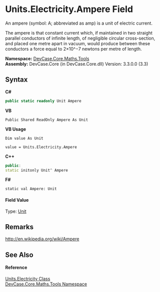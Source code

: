 # Units.Electricity.Ampere Field
 

An ampere (symbol: A; abbreviated as amp) is a unit of electric current. 

 The ampere is that constant current which, if maintained in two straight parallel conductors of infinite length, of negligible circular cross-section, and placed one metre apart in vacuum, would produce between these conductors a force equal to 2×10^−7 newtons per metre of length.

**Namespace:**&nbsp;<a href="N_DevCase_Core_Maths_Tools">DevCase.Core.Maths.Tools</a><br />**Assembly:**&nbsp;DevCase.Core (in DevCase.Core.dll) Version: 3.3.0.0 (3.3)

## Syntax

**C#**<br />
``` C#
public static readonly Unit Ampere
```

**VB**<br />
``` VB
Public Shared ReadOnly Ampere As Unit
```

**VB Usage**<br />
``` VB Usage
Dim value As Unit

value = Units.Electricity.Ampere

```

**C++**<br />
``` C++
public:
static initonly Unit^ Ampere
```

**F#**<br />
``` F#
static val Ampere: Unit
```


#### Field Value
Type: <a href="T_DevCase_Core_Maths_Unit">Unit</a>

## Remarks
<a href="http://en.wikipedia.org/wiki/Ampere" target="_blank">http://en.wikipedia.org/wiki/Ampere</a>

## See Also


#### Reference
<a href="T_DevCase_Core_Maths_Tools_Units_Electricity">Units.Electricity Class</a><br /><a href="N_DevCase_Core_Maths_Tools">DevCase.Core.Maths.Tools Namespace</a><br />